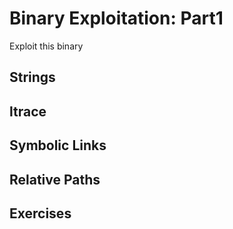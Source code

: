 # Binary Exploitation: Part1
Exploit this binary 
## Strings 

## ltrace 


## Symbolic Links 

## Relative Paths 

## Exercises 
